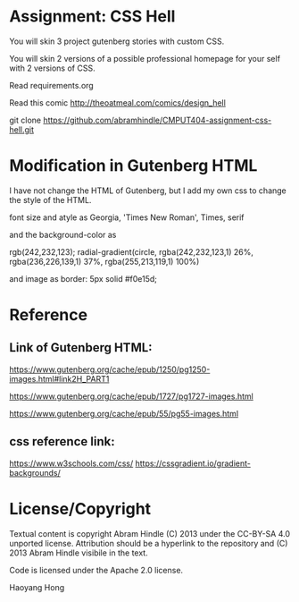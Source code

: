 Assignment: CSS Hell
====================

You will skin 3 project gutenberg stories with custom CSS.

You will skin 2 versions of a possible professional homepage for your
self with 2 versions of CSS.

Read requirements.org

Read this comic http://theoatmeal.com/comics/design_hell

git clone https://github.com/abramhindle/CMPUT404-assignment-css-hell.git

Modification in Gutenberg HTML
==============================

I have not change the HTML of Gutenberg, but I add my own css to change the
style of the HTML.

font size and atyle as Georgia, 'Times New Roman', Times, serif

and the background-color as 

rgb(242,232,123);
radial-gradient(circle, rgba(242,232,123,1) 26%, 
rgba(236,226,139,1) 37%, rgba(255,213,119,1) 100%)

and image as border: 5px solid #f0e15d;

Reference
=========

## Link of Gutenberg HTML:

https://www.gutenberg.org/cache/epub/1250/pg1250-images.html#link2H_PART1

https://www.gutenberg.org/cache/epub/1727/pg1727-images.html

https://www.gutenberg.org/cache/epub/55/pg55-images.html


## css reference link:

https://www.w3schools.com/css/
https://cssgradient.io/gradient-backgrounds/


License/Copyright
=================

Textual content is copyright Abram Hindle (C) 2013 under the CC-BY-SA
4.0 unported license. Attribution should be a hyperlink to the
repository and (C) 2013 Abram Hindle visibile in the text.

Code is licensed under the Apache 2.0 license.

Haoyang Hong

